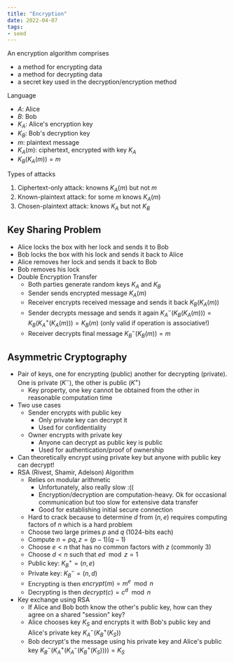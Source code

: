 ```yaml
---
title: "Encryption"
date: 2022-04-07
tags:
- seed
---
```


An encryption algorithm comprises
- a method for encrypting data
- a method for decrypting data
- a secret key used in the decryption/encryption method

Language
- $A$: Alice
- $B$: Bob
- $K_A$: Alice's encryption key
- $K_B$: Bob's decryption key
- $m$: plaintext message
- $K_A(m)$: ciphertext, encrypted with key $K_A$
- $K_B(K_A(m)) = m$

Types of attacks
1. Ciphertext-only attack: knowns $K_A(m)$ but not $m$
2. Known-plaintext attack: for some $m$ knows $K_A(m)$
3. Chosen-plaintext attack: knows $K_A$ but not $K_B$


## Key Sharing Problem
- Alice locks the box with her lock and sends it to Bob
- Bob locks the box with his lock and sends it back to Alice
- Alice removes her lock and sends it back to Bob
- Bob removes his lock
- Double Encryption Transfer
	- Both parties generate random keys $K_A$ and $K_B$
	- Sender sends encrypted message $K_A(m)$
	- Receiver encrypts received message and sends it back $K_B(K_A(m))$
	- Sender decrypts message and sends it again $K^-_{A}(K_B(K_A(m))) = K_B(K^+_{A}(K_A(m))) = K_B(m)$ (only valid if operation is associative!)
	- Receiver decrypts final message $K^-_{B}(K_B(m)) = m$

## Asymmetric Cryptography
- Pair of keys, one for encrypting (public) another for decrypting (private). One is private ($K^-$), the other is public ($K^+$)
	- Key property, one key cannot be obtained from the other in reasonable computation time
- Two use cases
	- Sender encrypts with public key
		- Only private key can decrypt it
		- Used for confidentiality
	- Owner encrypts with private key
		- Anyone can decrypt as public key is public
		- Used for authentication/proof of ownership
- Can theoretically encrypt using private key but anyone with public key can decrypt!
- RSA (Rivest, Shamir, Adelson) Algorithm
	- Relies on modular arithmetic
		- Unfortunately, also really slow :((
		- Encryption/decryption are computation-heavy. Ok for occasional communication but too slow for extensive data transfer
		- Good for establishing initial secure connection
	- Hard to crack because to determine $d$ from $(n, e)$ requires computing factors of $n$ which is a hard problem
	- Choose two large primes $p$ and $q$ (1024-bits each)
	- Compute $n = pq, z = (p-1)(q-1)$
	- Choose $e < n$ that has no common factors with $z$ (commonly 3)
	- Choose $d < n$ such that $ed \mod z = 1$
	- Public key: $K^+_B=(n,e)$
	- Private key: $K^-_B = (n,d)$
	- Encrypting is then $encrypt(m) = m^e \mod n$
	- Decrypting is then $decrypt(c) = c^d\mod n$
- Key exchange using RSA
	- If Alice and Bob both know the other's public key, how can they agree on a shared "session" key?
	- Alice chooses key $K_S$ and encrypts it with Bob's public key and Alice's private key $K_A^-(K_B^+(K_S))$
	- Bob decrypt's the message using his private key and Alice's public key $K_B^-(K_A^+(K_A^-(K_B^+(K_S)))) = K_S$